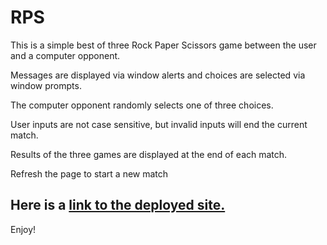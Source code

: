 # RPS

This is a simple best of three Rock Paper Scissors game between the user and a computer opponent.

Messages are displayed via window alerts and choices are selected via window prompts.

The computer opponent randomly selects one of three choices.

User inputs are not case sensitive, but invalid inputs will end the current match.

Results of the three games are displayed at the end of each match.

Refresh the page to start a new match

## Here is a [link to the deployed site.](https://mikeyrod22.github.io/rps/)

Enjoy!
